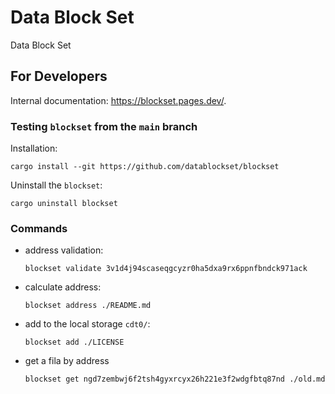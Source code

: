 # Data Block Set

Data Block Set

## For Developers

Internal documentation: https://blockset.pages.dev/.

### Testing `blockset` from the `main` branch

Installation:

```console
cargo install --git https://github.com/datablockset/blockset
```

Uninstall the `blockset`:

```console
cargo uninstall blockset
```

### Commands

- address validation:
  ```console
  blockset validate 3v1d4j94scaseqgcyzr0ha5dxa9rx6ppnfbndck971ack
  ```
- calculate address:
  ```console
  blockset address ./README.md
  ```
- add to the local storage `cdt0/`:
  ```
  blockset add ./LICENSE
  ```
- get a fila by address
  ```
  blockset get ngd7zembwj6f2tsh4gyxrcyx26h221e3f2wdgfbtq87nd ./old.md
  ```
